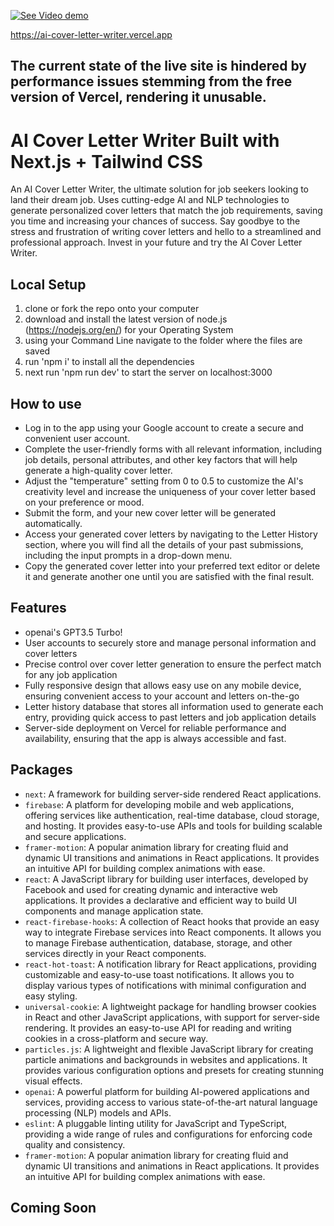 [![See Video demo](https://img.youtube.com/vi/UNoWLYZ3z4Y/default.jpg)](https://youtu.be/UNoWLYZ3z4Y)

https://ai-cover-letter-writer.vercel.app

## The current state of the live site is hindered by performance issues stemming from the free version of Vercel, rendering it unusable.
# AI Cover Letter Writer Built with Next.js + Tailwind CSS
An AI Cover Letter Writer, the ultimate solution for job seekers looking to land their dream job. Uses cutting-edge AI and NLP technologies to generate personalized cover letters that match the job requirements, saving you time and increasing your chances of success. Say goodbye to the stress and frustration of writing cover letters and hello to a streamlined and professional approach. Invest in your future and try the AI Cover Letter Writer.


## Local Setup
1. clone or fork the repo onto your computer
2. download and install the latest version of node.js (https://nodejs.org/en/) for your Operating System
3. using your Command Line navigate to the folder where the files are saved
4. run 'npm i' to install all the dependencies
5. next run 'npm run dev' to start the server on localhost:3000

## How to use 
 - Log in to the app using your Google account to create a secure and convenient user account.
 - Complete the user-friendly forms with all relevant information, including job details, personal attributes, and other key factors that will help generate a high-quality cover letter.
 - Adjust the "temperature" setting from 0 to 0.5 to customize the AI's creativity level and increase the uniqueness of your cover letter based on your preference or mood.
 - Submit the form, and your new cover letter will be generated automatically.
 - Access your generated cover letters by navigating to the Letter History section, where you will find all the details of your past submissions, including the input prompts in a drop-down menu.
 - Copy the generated cover letter into your preferred text editor or delete it and generate another one until you are satisfied with the final result.


## Features
 - openai's GPT3.5 Turbo! 
 - User accounts to securely store and manage personal information and cover letters
 - Precise control over cover letter generation to ensure the perfect match for any job application
 - Fully responsive design that allows easy use on any mobile device, ensuring convenient access to your  account and letters on-the-go
 - Letter history database that stores all information used to generate each entry, providing quick access to past letters and job application details
 - Server-side deployment on Vercel for reliable performance and availability, ensuring that the app is always accessible and fast.

## Packages
- `next`: A framework for building server-side rendered React applications.
- `firebase`: A platform for developing mobile and web applications, offering services like authentication, real-time database, cloud storage, and hosting. It provides easy-to-use APIs and tools for building scalable and secure applications.
- `framer-motion`: A popular animation library for creating fluid and dynamic UI transitions and animations in React applications. It provides an intuitive API for building complex animations with ease.
- `react`: A JavaScript library for building user interfaces, developed by Facebook and used for creating dynamic and interactive web applications. It provides a declarative and efficient way to build UI components and manage application state.
- `react-firebase-hooks`: A collection of React hooks that provide an easy way to integrate Firebase services into React components. It allows you to manage Firebase authentication, database, storage, and other services directly in your React components.
- `react-hot-toast`: A notification library for React applications, providing customizable and easy-to-use toast notifications. It allows you to display various types of notifications with minimal configuration and easy styling.
- `universal-cookie`: A lightweight package for handling browser cookies in React and other JavaScript applications, with support for server-side rendering. It provides an easy-to-use API for reading and writing cookies in a cross-platform and secure way.
- `particles.js`: A lightweight and flexible JavaScript library for creating particle animations and backgrounds in websites and applications. It provides various configuration options and presets for creating stunning visual effects.
- `openai`: A powerful platform for building AI-powered applications and services, providing access to various state-of-the-art natural language processing (NLP) models and APIs.
- `eslint`: A pluggable linting utility for JavaScript and TypeScript, providing a wide range of rules and configurations for enforcing code quality and consistency.
- `framer-motion`: A popular animation library for creating fluid and dynamic UI transitions and animations in React applications. It provides an intuitive API for building complex animations with ease.



## Coming Soon
